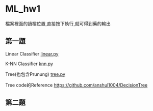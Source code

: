 # ML_hw1

檔案裡面的讀檔位置,直接按下執行,就可得到藥的輸出

第一題
----------------------------------------------------------------------------
Linear Classifier [linear.py](https://github.com/Robert0831/ML_hw1/blob/main/linear.py)

K-NN Classifier [knn.py](https://github.com/Robert0831/ML_hw1/blob/main/knn.py)

Tree(也包含Prunung) [tree.py](https://github.com/Robert0831/ML_hw1/blob/main/tree.py)

Tree code的Reference https://github.com/anshul1004/DecisionTree

第二題
----------------------------------------------------------------------------
